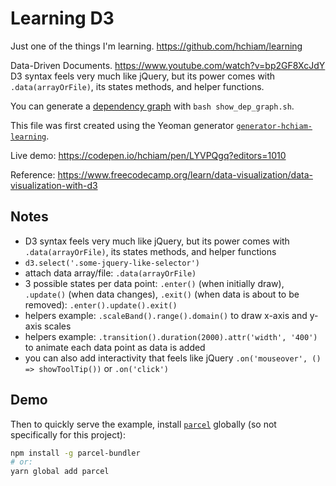 # Learning D3

Just one of the things I'm learning. <https://github.com/hchiam/learning>

Data-Driven Documents. <https://www.youtube.com/watch?v=bp2GF8XcJdY> D3 syntax feels very much like jQuery, but its power comes with `.data(arrayOrFile)`, its states methods, and helper functions.

You can generate a [dependency graph](https://github.com/hchiam/learning-dependency-cruiser) with `bash show_dep_graph.sh`.

This file was first created using the Yeoman generator [`generator-hchiam-learning`](https://www.npmjs.com/package/generator-hchiam-learning).

Live demo: <https://codepen.io/hchiam/pen/LYVPQgq?editors=1010>

Reference: <https://www.freecodecamp.org/learn/data-visualization/data-visualization-with-d3>

## Notes

- D3 syntax feels very much like jQuery, but its power comes with `.data(arrayOrFile)`, its states methods, and helper functions
- `d3.select('.some-jquery-like-selector')`
- attach data array/file: `.data(arrayOrFile)`
- 3 possible states per data point: `.enter()` (when initially draw), `.update()` (when data changes), `.exit()` (when data is about to be removed): `.enter().update().exit()`
- helpers example: `.scaleBand().range().domain()` to draw x-axis and y-axis scales
- helpers example: `.transition().duration(2000).attr('width', '400')` to animate each data point as data is added
- you can also add interactivity that feels like jQuery `.on('mouseover', () => showToolTip())` or `.on('click')`

## Demo

Then to quickly serve the example, install [`parcel`](https://github.com/hchiam/learning-parcel) globally (so not specifically for this project):

```sh
npm install -g parcel-bundler
# or:
yarn global add parcel
```
